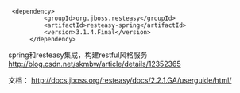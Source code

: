 
```
 <dependency>
		  <groupId>org.jboss.resteasy</groupId>
		  <artifactId>resteasy-spring</artifactId>
		  <version>3.1.4.Final</version>
	  </dependency>

```


spring和resteasy集成，构建restful风格服务
http://blog.csdn.net/skmbw/article/details/12352365

文档：
http://docs.jboss.org/resteasy/docs/2.2.1.GA/userguide/html/